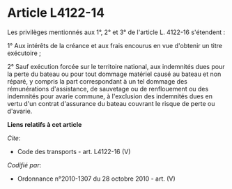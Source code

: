 # Article L4122-14

Les privilèges mentionnés aux 1°, 2° et 3° de l'article L. 4122-16 s'étendent : 

1° Aux intérêts de la créance et aux frais encourus en vue d'obtenir un titre exécutoire ; 

2° Sauf exécution forcée sur le territoire national, aux indemnités dues pour la perte du bateau ou pour tout dommage
matériel causé au bateau et non réparé, y compris la part correspondant à un tel dommage des rémunérations d'assistance, de
sauvetage ou de renflouement ou des indemnités pour avarie commune, à l'exclusion des indemnités dues en vertu d'un contrat
d'assurance du bateau couvrant le risque de perte ou d'avarie.

**Liens relatifs à cet article**

_Cite_:

  - Code des transports - art. L4122-16 (V)

_Codifié par_:

  - Ordonnance n°2010-1307 du 28 octobre 2010 - art. (V)
